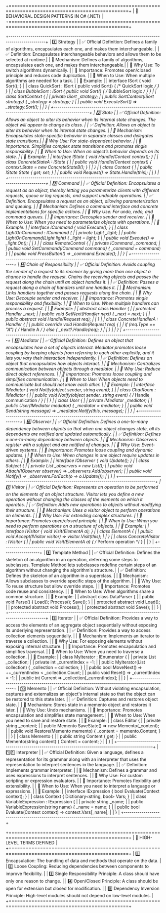 +================================================================================================+
|                                 🎯 BEHAVIORAL DESIGN PATTERNS IN C# (.NET)                     |
+================================================================================================+

+------------------------------------------------------------------------------------------------+
| 1️⃣ Strategy                                                                                 |
| ✅ Official Definition: Defines a family of algorithms, encapsulates each one, and makes them interchangeable. |
| ✅ Definition: Encapsulates interchangeable behaviors and allows them to be selected at runtime.|
| 🎯 Mechanism: Defines a family of algorithms, encapsulates each one, and makes them interchangeable.|
| 🎯 Why Use: To switch algorithms dynamically.                                                  |
| 🎯 Importance: Promotes open/closed principle and reduces code duplication.                   |
| 🎯 When to Use: When multiple algorithms are needed for a task.                               |
| 🧪 Example:                                                                                     |
|     interface ISort { void Sort(); }                                                           |
|     class QuickSort : ISort { public void Sort() { /* QuickSort logic */ } }                  |
|     class BubbleSort : ISort { public void Sort() { /* BubbleSort logic */ } }                |
|     class SortContext {                                                                       |
|         private ISort _strategy;                                                             |
|         public SortContext(ISort strategy) { _strategy = strategy; }                         |
|         public void ExecuteSort() => _strategy.Sort();                                       |
|     }                                                                                         |
+------------------------------------------------------------------------------------------------+
| 2️⃣ State                                                                                    |
| ✅ Official Definition: Allows an object to alter its behavior when its internal state changes. The object will appear to change its class. |
| ✅ Definition: Allows an object to alter its behavior when its internal state changes.         |
| 🎯 Mechanism: Encapsulates state-specific behavior in separate classes and delegates state transitions.|
| 🎯 Why Use: For state-dependent behavior.                                                      |
| 🎯 Importance: Simplifies complex state transitions and promotes single responsibility.       |
| 🎯 When to Use: When an object’s behavior depends on its state.                               |
| 🧪 Example:                                                                                     |
|     interface IState { void Handle(Context context); }                                        |
|     class ConcreteStateA : IState {                                                          |
|         public void Handle(Context context) { context.State = new ConcreteStateB(); }        |
|     }                                                                                         |
|     class Context {                                                                           |
|         public IState State { get; set; }                                                    |
|         public void Request() => State.Handle(this);                                         |
|     }                                                                                         |
+------------------------------------------------------------------------------------------------+
| 3️⃣ Command                                                                                  |
| ✅ Official Definition: Encapsulates a request as an object, thereby letting you parameterize clients with different requests, queue or log requests, and support undoable operations. |
| ✅ Definition: Encapsulates a request as an object, allowing parameterization and queuing.    |
| 🎯 Mechanism: Defines a command interface and concrete implementations for specific actions.  |
| 🎯 Why Use: For undo, redo, and command queues.                                                |
| 🎯 Importance: Decouples sender and receiver.                                                |
| 🎯 When to Use: When you need to parameterize objects with operations.                        |
| 🧪 Example:                                                                                     |
|     interface ICommand { void Execute(); }                                                   |
|     class LightOnCommand : ICommand {                                                       |
|         private Light _light;                                                               |
|         public LightOnCommand(Light light) { _light = light; }                              |
|         public void Execute() => _light.On();                                               |
|     }                                                                                         |
|     class RemoteControl {                                                                    |
|         private ICommand _command;                                                          |
|         public void SetCommand(ICommand command) { _command = command; }                    |
|         public void PressButton() => _command.Execute();                                    |
|     }                                                                                         |
+------------------------------------------------------------------------------------------------+
| 4️⃣ Chain of Responsibility                                                                  |
| ✅ Official Definition: Avoids coupling the sender of a request to its receiver by giving more than one object a chance to handle the request. Chains the receiving objects and passes the request along the chain until an object handles it. |
| ✅ Definition: Passes a request along a chain of handlers until one handles it.              |
| 🎯 Mechanism: Links handlers together and passes requests along the chain.                   |
| 🎯 Why Use: Decouple sender and receiver.                                                     |
| 🎯 Importance: Promotes single responsibility and flexibility.                               |
| 🎯 When to Use: When multiple handlers can process a request.                                |
| 🧪 Example:                                                                                     |
|     abstract class Handler {                                                                |
|         protected Handler _next;                                                           |
|         public void SetNext(Handler next) { _next = next; }                                 |
|         public abstract void Handle(Request req);                                           |
|     }                                                                                         |
|     class ConcreteHandlerA : Handler {                                                     |
|         public override void Handle(Request req) {                                          |
|             if (req.Type == "A") { /* Handle A */ } else { _next?.Handle(req); }            |
|         }                                                                                     |
|     }                                                                                         |
+------------------------------------------------------------------------------------------------+
| 5️⃣ Mediator                                                                                 |
| ✅ Official Definition: Defines an object that encapsulates how a set of objects interact. Mediator promotes loose coupling by keeping objects from referring to each other explicitly, and it lets you vary their interaction independently. |
| ✅ Definition: Defines an object that encapsulates how objects interact.                     |
| 🎯 Mechanism: Centralizes communication between objects through a mediator.                 |
| 🎯 Why Use: Reduce direct object references.                                                  |
| 🎯 Importance: Promotes loose coupling and simplifies communication.                        |
| 🎯 When to Use: When objects need to communicate but should not know each other.            |
| 🧪 Example:                                                                                     |
|     interface IMediator { void Notify(object sender, string event); }                       |
|     class ChatRoom : IMediator {                                                            |
|         public void Notify(object sender, string event) { /* Handle communication */ }      |
|     }                                                                                         |
|     class User {                                                                             |
|         private IMediator _mediator;                                                       |
|         public User(IMediator mediator) { _mediator = mediator; }                          |
|         public void Send(string message) => _mediator.Notify(this, message);               |
|     }                                                                                         |
+------------------------------------------------------------------------------------------------+
| 6️⃣ Observer                                                                                 |
| ✅ Official Definition: Defines a one-to-many dependency between objects so that when one object changes state, all its dependents are notified and updated automatically. |
| ✅ Definition: Defines a one-to-many dependency between objects.                             |
| 🎯 Mechanism: Observers register with a subject and are notified of changes.                |
| 🎯 Why Use: Event-driven systems.                                                             |
| 🎯 Importance: Promotes loose coupling and dynamic updates.                                 |
| 🎯 When to Use: When changes in one object require updates in others.                       |
| 🧪 Example:                                                                                     |
|     interface IObserver { void Update(); }                                                  |
|     class Subject {                                                                         |
|         private List<IObserver> _observers = new List<IObserver>();                        |
|         public void Attach(IObserver observer) => _observers.Add(observer);                |
|         public void Notify() => _observers.ForEach(o => o.Update());                       |
|     }                                                                                         |
+------------------------------------------------------------------------------------------------+
| 7️⃣ Visitor                                                                                  |
| ✅ Official Definition: Represents an operation to be performed on the elements of an object structure. Visitor lets you define a new operation without changing the classes of the elements on which it operates. |
| ✅ Definition: Adds new operations to objects without modifying their structure.            |
| 🎯 Mechanism: Uses a visitor object to perform operations on elements.                      |
| 🎯 Why Use: For extending complex structures.                                                 |
| 🎯 Importance: Promotes open/closed principle.                                              |
| 🎯 When to Use: When you need to perform operations on a structure of objects.              |
| 🧪 Example:                                                                                     |
|     interface IVisitor { void Visit(ElementA a); }                                          |
|     class ElementA {                                                                        |
|         public void Accept(IVisitor visitor) => visitor.Visit(this);                       |
|     }                                                                                         |
|     class ConcreteVisitor : IVisitor {                                                     |
|         public void Visit(ElementA a) { /* Perform operation */ }                          |
|     }                                                                                         |
+------------------------------------------------------------------------------------------------+
| 8️⃣ Template Method                                                                          |
| ✅ Official Definition: Defines the skeleton of an algorithm in an operation, deferring some steps to subclasses. Template Method lets subclasses redefine certain steps of an algorithm without changing the algorithm's structure. |
| ✅ Definition: Defines the skeleton of an algorithm in a superclass.                        |
| 🎯 Mechanism: Allows subclasses to override specific steps of the algorithm.               |
| 🎯 Why Use: To reuse structure but allow override steps.                                    |
| 🎯 Importance: Promotes code reuse and consistency.                                         |
| 🎯 When to Use: When algorithms share a common structure.                                   |
| 🧪 Example:                                                                                     |
|     abstract class DataParser {                                                            |
|         public void Parse() { Load(); Process(); Save(); }                                 |
|         protected abstract void Load();                                                   |
|         protected abstract void Process();                                                |
|         protected abstract void Save();                                                   |
|     }                                                                                         |
+------------------------------------------------------------------------------------------------+
| 9️⃣ Iterator                                                                                 |
| ✅ Official Definition: Provides a way to access the elements of an aggregate object sequentially without exposing its underlying representation. |
| ✅ Definition: Provides a way to access collection elements sequentially.                      |
| 🎯 Mechanism: Implements an iterator to traverse a collection.                              |
| 🎯 Why Use: For exposing elements without exposing internal structure.                         |
| 🎯 Importance: Promotes encapsulation and simplifies traversal.                             |
| 🎯 When to Use: When you need to traverse a collection.                                     |
| 🧪 Example:                                                                                     |
|     class MyIterator : IEnumerator {                                                       |
|         private List<int> _collection;                                                    |
|         private int _currentIndex = -1;                                                   |
|         public MyIterator(List<int> collection) { _collection = collection; }             |
|         public bool MoveNext() => ++_currentIndex < _collection.Count;                    |
|         public void Reset() => _currentIndex = -1;                                        |
|         public int Current => _collection[_currentIndex];                                 |
|     }                                                                                         |
+------------------------------------------------------------------------------------------------+
| 🔟 Memento                                                                                   |
| ✅ Official Definition: Without violating encapsulation, captures and externalizes an object's internal state so that the object can be restored to this state later. |
| ✅ Definition: Captures and restores object state.                                             |
| 🎯 Mechanism: Stores state in a memento object and restores it later.                        |
| 🎯 Why Use: Undo mechanisms.                                                                   |
| 🎯 Importance: Promotes encapsulation and simplifies state management.                      |
| 🎯 When to Use: When you need to save and restore state.                                     |
| 🧪 Example:                                                                                     |
|     class Editor {                                                                          |
|         private string _content;                                                          |
|         public Memento SaveState() => new Memento(_content);                               |
|         public void Restore(Memento memento) { _content = memento.Content; }               |
|     }                                                                                         |
|     class Memento {                                                                         |
|         public string Content { get; }                                                    |
|         public Memento(string content) { Content = content; }                              |
|     }                                                                                         |
+------------------------------------------------------------------------------------------------+
| 1️⃣1️⃣ Interpreter                                                                           |
| ✅ Official Definition: Given a language, defines a representation for its grammar along with an interpreter that uses the representation to interpret sentences in the language. |
| ✅ Definition: Implements grammar interpreter.                                                 |
| 🎯 Mechanism: Defines a grammar and uses expressions to interpret sentences.                 |
| 🎯 Why Use: For custom scripting or expression evaluators.                                     |
| 🎯 Importance: Promotes flexibility and extensibility.                                       |
| 🎯 When to Use: When you need to interpret a language or expressions.                        |
| 🧪 Example:                                                                                     |
|     interface IExpression { bool Evaluate(Context context); }                               |
|     class Context { Dictionary<string, bool> Vars; }                                        |
|     class VariableExpression : IExpression {                                                |
|         private string _name;                                                              |
|         public VariableExpression(string name) { _name = name; }                           |
|         public bool Evaluate(Context context) => context.Vars[_name];                      |
|     }                                                                                         |
+------------------------------------------------------------------------------------------------+

+================================================================================================+
|                                 📖 HIGH-LEVEL TERMS DEFINED                                    |
+================================================================================================+
| 1️⃣ Encapsulation: The bundling of data and methods that operate on the data.                                    |
| 2️⃣ Loose Coupling: Reducing dependencies between components to improve flexibility.                             |
| 3️⃣ Single Responsibility Principle: A class should have only one reason to change.                              |
| 4️⃣ Open/Closed Principle: A class should be open for extension but closed for modification.                     |
| 5️⃣ Dependency Inversion Principle: High-level modules should not depend on low-level modules.                   |
+================================================================================================+
